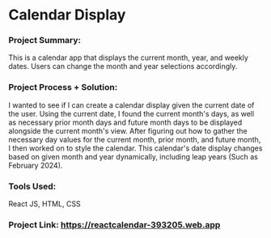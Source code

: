 # Calendar Display

### Project Summary:
This is a calendar app that displays the current month, year, and weekly dates.
Users can change the month and year selections accordingly.

### Project Process + Solution:
I wanted to see if I can create a calendar display given the current date of the user. Using the current date, I found the current month's days, as well as necessary prior month days and future month days to be displayed alongside the current month's view.
After figuring out how to gather the necessary day values for the current month, prior month, and future month, I then worked on to style the calendar.
This calendar's date display changes based on given month and year dynamically, including leap years (Such as February 2024).

### Tools Used:
React JS, HTML, CSS

### Project Link: https://reactcalendar-393205.web.app
